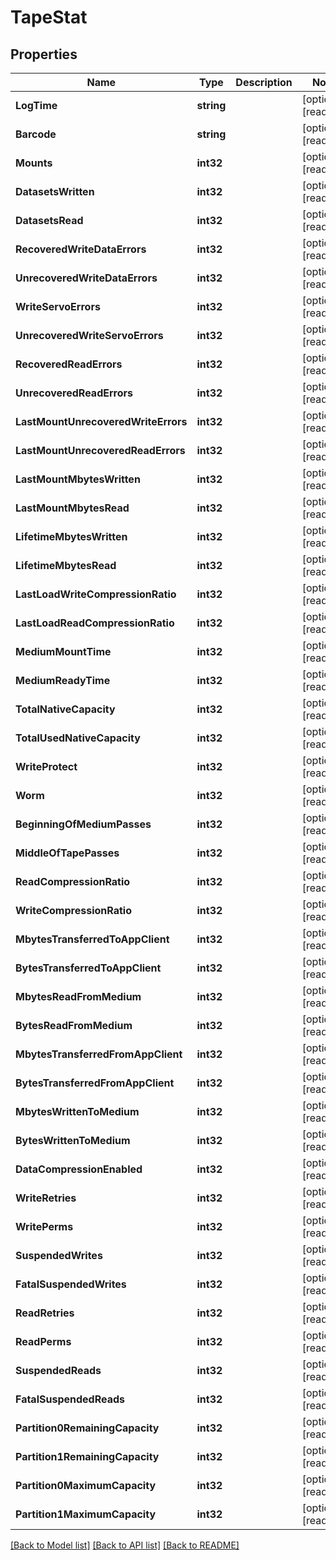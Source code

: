 # TapeStat

## Properties

Name | Type | Description | Notes
------------ | ------------- | ------------- | -------------
**LogTime** | **string** |  | [optional] [readonly] 
**Barcode** | **string** |  | [optional] [readonly] 
**Mounts** | **int32** |  | [optional] [readonly] 
**DatasetsWritten** | **int32** |  | [optional] [readonly] 
**DatasetsRead** | **int32** |  | [optional] [readonly] 
**RecoveredWriteDataErrors** | **int32** |  | [optional] [readonly] 
**UnrecoveredWriteDataErrors** | **int32** |  | [optional] [readonly] 
**WriteServoErrors** | **int32** |  | [optional] [readonly] 
**UnrecoveredWriteServoErrors** | **int32** |  | [optional] [readonly] 
**RecoveredReadErrors** | **int32** |  | [optional] [readonly] 
**UnrecoveredReadErrors** | **int32** |  | [optional] [readonly] 
**LastMountUnrecoveredWriteErrors** | **int32** |  | [optional] [readonly] 
**LastMountUnrecoveredReadErrors** | **int32** |  | [optional] [readonly] 
**LastMountMbytesWritten** | **int32** |  | [optional] [readonly] 
**LastMountMbytesRead** | **int32** |  | [optional] [readonly] 
**LifetimeMbytesWritten** | **int32** |  | [optional] [readonly] 
**LifetimeMbytesRead** | **int32** |  | [optional] [readonly] 
**LastLoadWriteCompressionRatio** | **int32** |  | [optional] [readonly] 
**LastLoadReadCompressionRatio** | **int32** |  | [optional] [readonly] 
**MediumMountTime** | **int32** |  | [optional] [readonly] 
**MediumReadyTime** | **int32** |  | [optional] [readonly] 
**TotalNativeCapacity** | **int32** |  | [optional] [readonly] 
**TotalUsedNativeCapacity** | **int32** |  | [optional] [readonly] 
**WriteProtect** | **int32** |  | [optional] [readonly] 
**Worm** | **int32** |  | [optional] [readonly] 
**BeginningOfMediumPasses** | **int32** |  | [optional] [readonly] 
**MiddleOfTapePasses** | **int32** |  | [optional] [readonly] 
**ReadCompressionRatio** | **int32** |  | [optional] [readonly] 
**WriteCompressionRatio** | **int32** |  | [optional] [readonly] 
**MbytesTransferredToAppClient** | **int32** |  | [optional] [readonly] 
**BytesTransferredToAppClient** | **int32** |  | [optional] [readonly] 
**MbytesReadFromMedium** | **int32** |  | [optional] [readonly] 
**BytesReadFromMedium** | **int32** |  | [optional] [readonly] 
**MbytesTransferredFromAppClient** | **int32** |  | [optional] [readonly] 
**BytesTransferredFromAppClient** | **int32** |  | [optional] [readonly] 
**MbytesWrittenToMedium** | **int32** |  | [optional] [readonly] 
**BytesWrittenToMedium** | **int32** |  | [optional] [readonly] 
**DataCompressionEnabled** | **int32** |  | [optional] [readonly] 
**WriteRetries** | **int32** |  | [optional] [readonly] 
**WritePerms** | **int32** |  | [optional] [readonly] 
**SuspendedWrites** | **int32** |  | [optional] [readonly] 
**FatalSuspendedWrites** | **int32** |  | [optional] [readonly] 
**ReadRetries** | **int32** |  | [optional] [readonly] 
**ReadPerms** | **int32** |  | [optional] [readonly] 
**SuspendedReads** | **int32** |  | [optional] [readonly] 
**FatalSuspendedReads** | **int32** |  | [optional] [readonly] 
**Partition0RemainingCapacity** | **int32** |  | [optional] [readonly] 
**Partition1RemainingCapacity** | **int32** |  | [optional] [readonly] 
**Partition0MaximumCapacity** | **int32** |  | [optional] [readonly] 
**Partition1MaximumCapacity** | **int32** |  | [optional] [readonly] 

[[Back to Model list]](../README.md#documentation-for-models) [[Back to API list]](../README.md#documentation-for-api-endpoints) [[Back to README]](../README.md)


